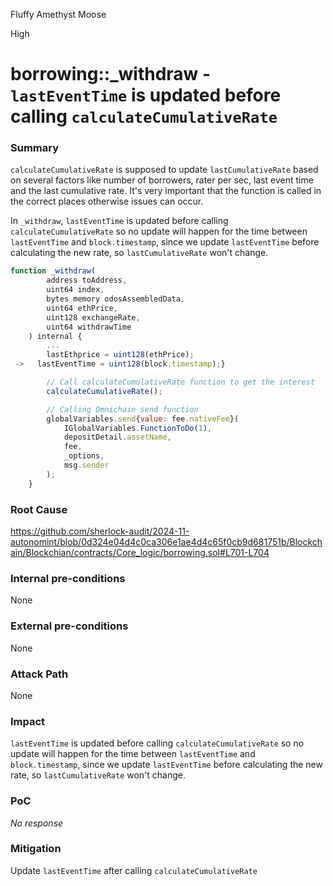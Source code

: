 Fluffy Amethyst Moose

High

# borrowing::_withdraw - `lastEventTime` is updated before calling `calculateCumulativeRate`

### Summary

`calculateCumulativeRate` is supposed to update `lastCumulativeRate` based on several factors like number of borrowers, rater per sec, last event time and the last cumulative rate. It's very important that the function is called in the correct places otherwise issues can occur.

In `_withdraw`, `lastEventTime` is updated before calling `calculateCumulativeRate` so no update will happen for the time between `lastEventTime` and `block.timestamp`, since we update `lastEventTime` before calculating the new rate, so `lastCumulativeRate` won't change.

```jsx
function _withdraw(
        address toAddress,
        uint64 index,
        bytes memory odosAssembledData,
        uint64 ethPrice,
        uint128 exchangeRate,
        uint64 withdrawTime
    ) internal {
        ...
        lastEthprice = uint128(ethPrice);
 ->   lastEventTime = uint128(block.timestamp);}

        // Call calculateCumulativeRate function to get the interest
        calculateCumulativeRate();

        // Calling Omnichain send function
        globalVariables.send{value: fee.nativeFee}(
            IGlobalVariables.FunctionToDo(1),
            depositDetail.assetName,
            fee,
            _options,
            msg.sender
        );
    }
```

### Root Cause

https://github.com/sherlock-audit/2024-11-autonomint/blob/0d324e04d4c0ca306e1ae4d4c65f0cb9d681751b/Blockchain/Blockchian/contracts/Core_logic/borrowing.sol#L701-L704

### Internal pre-conditions

None

### External pre-conditions

None

### Attack Path

None

### Impact

`lastEventTime` is updated before calling `calculateCumulativeRate` so no update will happen for the time between `lastEventTime` and `block.timestamp`, since we update `lastEventTime` before calculating the new rate, so `lastCumulativeRate` won't change.

### PoC

_No response_

### Mitigation

Update `lastEventTime` after calling `calculateCumulativeRate`